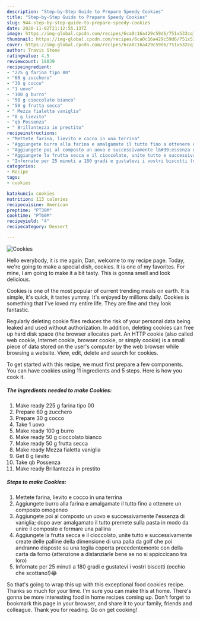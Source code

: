 ```yaml
---
description: "Step-by-Step Guide to Prepare Speedy Cookies"
title: "Step-by-Step Guide to Prepare Speedy Cookies"
slug: 944-step-by-step-guide-to-prepare-speedy-cookies
date: 2020-11-02T21:12:55.137Z
image: https://img-global.cpcdn.com/recipes/6ca0c16a429c59d6/751x532cq70/cookies-recipe-main-photo.jpg
thumbnail: https://img-global.cpcdn.com/recipes/6ca0c16a429c59d6/751x532cq70/cookies-recipe-main-photo.jpg
cover: https://img-global.cpcdn.com/recipes/6ca0c16a429c59d6/751x532cq70/cookies-recipe-main-photo.jpg
author: Travis Stone
ratingvalue: 4.5
reviewcount: 18839
recipeingredient:
- "225 g farina tipo 00"
- "60 g zucchero"
- "30 g cocco"
- "1 uovo"
- "100 g burro"
- "50 g cioccolato bianco"
- "50 g frutta secca"
- " Mezza fialetta vaniglia"
- "8 g lievito"
- "qb Possenza"
- " Brillantezza in prestito"
recipeinstructions:
- "Mettete farina, lievito e cocco in una terrina"
- "Aggiungete burro alla farina e amalgamate il tutto fino a ottenere un composto omogeneo"
- "Aggiungete poi al composto un uovo e successivamente l&#39;essenza di vaniglia; dopo aver amalgamato il tutto premete sulla pasta in modo da unire il composto e formare una pallina"
- "Aggiungete la frutta secca e il cioccolato, unite tutto e successivamente create delle palline della dimensione di una palla da golf che poi andranno disposte su una teglia coperta precedentemente con della carta da forno (attenzione a distanziarle bene se no si appiccicano tra loro)"
- "Infornate per 25 minuti a 180 gradi e gustatevi i vostri biscotti (occhio che scottano!)😂"
categories:
- Recipe
tags:
- cookies

katakunci: cookies 
nutrition: 113 calories
recipecuisine: American
preptime: "PT38M"
cooktime: "PT60M"
recipeyield: "4"
recipecategory: Dessert

---
```



![Cookies](https://img-global.cpcdn.com/recipes/6ca0c16a429c59d6/751x532cq70/cookies-recipe-main-photo.jpg)

Hello everybody, it is me again, Dan, welcome to my recipe page. Today, we're going to make a special dish, cookies. It is one of my favorites. For mine, I am going to make it a bit tasty. This is gonna smell and look delicious.

Cookies is one of the most popular of current trending meals on earth. It is simple, it's quick, it tastes yummy. It's enjoyed by millions daily. Cookies is something that I've loved my entire life. They are fine and they look fantastic.

Regularly deleting cookie files reduces the risk of your personal data being leaked and used without authorization. In addition, deleting cookies can free up hard disk space (the browser allocates part. An HTTP cookie (also called web cookie, Internet cookie, browser cookie, or simply cookie) is a small piece of data stored on the user&#39;s computer by the web browser while browsing a website. View, edit, delete and search for cookies.


To get started with this recipe, we must first prepare a few components. You can have cookies using 11 ingredients and 5 steps. Here is how you cook it.

<!--inarticleads1-->

##### The ingredients needed to make Cookies:

1. Make ready 225 g farina tipo 00
1. Prepare 60 g zucchero
1. Prepare 30 g cocco
1. Take 1 uovo
1. Make ready 100 g burro
1. Make ready 50 g cioccolato bianco
1. Make ready 50 g frutta secca
1. Make ready  Mezza fialetta vaniglia
1. Get 8 g lievito
1. Take qb Possenza
1. Make ready  Brillantezza in prestito




<!--inarticleads2-->

##### Steps to make Cookies:

1. Mettete farina, lievito e cocco in una terrina
1. Aggiungete burro alla farina e amalgamate il tutto fino a ottenere un composto omogeneo
1. Aggiungete poi al composto un uovo e successivamente l&#39;essenza di vaniglia; dopo aver amalgamato il tutto premete sulla pasta in modo da unire il composto e formare una pallina
1. Aggiungete la frutta secca e il cioccolato, unite tutto e successivamente create delle palline della dimensione di una palla da golf che poi andranno disposte su una teglia coperta precedentemente con della carta da forno (attenzione a distanziarle bene se no si appiccicano tra loro)
1. Infornate per 25 minuti a 180 gradi e gustatevi i vostri biscotti (occhio che scottano!)😂




So that's going to wrap this up with this exceptional food cookies recipe. Thanks so much for your time. I'm sure you can make this at home. There's gonna be more interesting food in home recipes coming up. Don't forget to bookmark this page in your browser, and share it to your family, friends and colleague. Thank you for reading. Go on get cooking!

